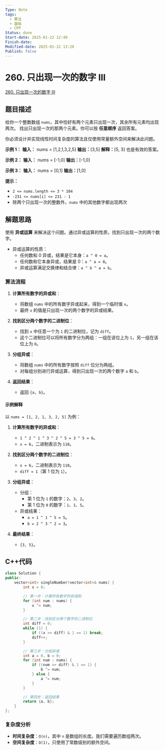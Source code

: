 ```yaml
---
Type: Note
tags: 
  - 算法
  - 基础
  - CPP
Status: done
Start-date: 2025-01-22 12:49
Finish-date: 
Modified-date: 2025-01-22 13:28
Publish: false
---
```



# 260. 只出现一次的数字 III
[260. 只出现一次的数字 III](https://leetcode.cn/problems/single-number-iii/)

## 题目描述
给你一个整数数组 `nums`，其中恰好有两个元素只出现一次，其余所有元素均出现两次。 找出只出现一次的那两个元素。你可以按 **任意顺序** 返回答案。

你必须设计并实现线性时间复杂度的算法且仅使用常量额外空间来解决此问题。

**示例 1：**
**输入：** nums = [1,2,1,3,2,5]
**输出：**[3,5]
**解释：**[5, 3] 也是有效的答案。

**示例 2：**
**输入：** nums = [-1,0]
**输出：**[-1,0]

**示例 3：**
**输入：** nums = [0,1]
**输出：**[1,0]

**提示：**
- `2 <= nums.length <= 3 * 104`
- `-231 <= nums[i] <= 231 - 1`
- 除两个只出现一次的整数外，`nums` 中的其他数字都出现两次

## 解题思路
使用 **异或运算** 来解决这个问题。通过异或运算的性质，找到只出现一次的两个数字。

- 异或运算的性质：
	- 任何数和 0 异或，结果是它本身：`a ^ 0 = a`。
	- 任何数和它本身异或，结果是 0：`a ^ a = 0`。
	- 异或运算满足交换律和结合律：`a ^ b ^ a = b`。

### 算法流程
1. **计算所有数字的异或和**：
   - 将数组 `nums` 中的所有数字异或起来，得到一个临时值 `x`。
   - 最终 `x` 的值是只出现一次的两个数字的异或结果。

2. **找到区分两个数字的二进制位**：
   - 找到 `x` 中任意一个为 `1` 的二进制位，记为 `diff`。
   - 这个二进制位可以将所有数字分为两组：一组在该位上为 `1`，另一组在该位上为 `0`。

3. **分组异或**：
   - 将数组 `nums` 中的所有数字按照 `diff` 位分为两组。
   - 对每组分别进行异或运算，得到只出现一次的两个数字 `a` 和 `b`。

4. **返回结果**：
   - 返回 `{a, b}`。


#### 示例解释
以 `nums = [1, 2, 1, 3, 2, 5]` 为例：

1. **计算所有数字的异或和**：
   - `1 ^ 2 ^ 1 ^ 3 ^ 2 ^ 5 = 3 ^ 5 = 6`。
   - `x = 6`，二进制表示为 `110`。

2. **找到区分两个数字的二进制位**：
   - `x = 6`，二进制表示为 `110`。
   - `diff = 1`（第 1 位为 `1`）。

3. **分组异或**：
   - 分组：
     - 第 1 位为 `1` 的数字：`2`、`3`、`2`。
     - 第 1 位为 `0` 的数字：`1`、`1`、`5`。
   - 异或结果：
     - `a = 1 ^ 1 ^ 5 = 5`。
     - `b = 2 ^ 3 ^ 2 = 3`。

4. **最终结果**：
   - `{3, 5}`。

## C++代码

```cpp
class Solution {
public:
    vector<int> singleNumber(vector<int>& nums) {
        int x = 0;

        // 第一步：计算所有数字的异或和
        for (int num : nums) {
            x ^= num;
        }

        // 第二步：找到区分两个数字的二进制位
        int diff = 0;
        while (1) {
            if ((x >> diff) & 1 == 1) break;
            diff++;
        }

        // 第三步：分组异或
        int a = 0, b = 0;
        for (int num : nums) {
            if ((num >> diff) & 1 == 1) {
                b ^= num;
            } else {
                a ^= num;
            }
        }

        // 第四步：返回结果
        return {a, b};
    }
};
```


### 复杂度分析
- **时间复杂度**：`O(n)`，其中 `n` 是数组的长度。我们需要遍历数组两次。
- **空间复杂度**：`O(1)`，只使用了常数级别的额外空间。

